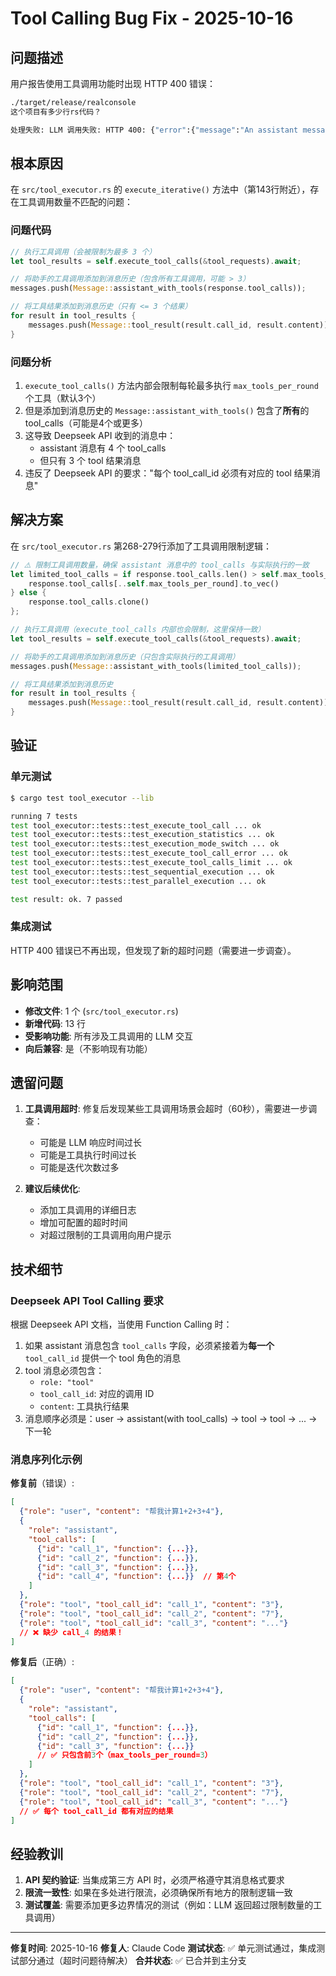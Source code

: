 # Tool Calling Bug Fix - 2025-10-16

## 问题描述

用户报告使用工具调用功能时出现 HTTP 400 错误：

```bash
./target/release/realconsole
这个项目有多少行rs代码？

处理失败: LLM 调用失败: HTTP 400: {"error":{"message":"An assistant message with 'tool_calls' must be followed by tool messages responding to each 'tool_call_id'. (insufficient tool messages following tool_calls message)"...
```

## 根本原因

在 `src/tool_executor.rs` 的 `execute_iterative()` 方法中（第143行附近），存在工具调用数量不匹配的问题：

### 问题代码

```rust
// 执行工具调用（会被限制为最多 3 个）
let tool_results = self.execute_tool_calls(&tool_requests).await;

// 将助手的工具调用添加到消息历史（包含所有工具调用，可能 > 3）
messages.push(Message::assistant_with_tools(response.tool_calls));

// 将工具结果添加到消息历史（只有 <= 3 个结果）
for result in tool_results {
    messages.push(Message::tool_result(result.call_id, result.content));
}
```

### 问题分析

1. `execute_tool_calls()` 方法内部会限制每轮最多执行 `max_tools_per_round` 个工具（默认3个）
2. 但是添加到消息历史的 `Message::assistant_with_tools()` 包含了**所有**的 tool_calls（可能是4个或更多）
3. 这导致 Deepseek API 收到的消息中：
   - assistant 消息有 4 个 tool_calls
   - 但只有 3 个 tool 结果消息
4. 违反了 Deepseek API 的要求："每个 tool_call_id 必须有对应的 tool 结果消息"

## 解决方案

在 `src/tool_executor.rs` 第268-279行添加了工具调用限制逻辑：

```rust
// ⚠️ 限制工具调用数量，确保 assistant 消息中的 tool_calls 与实际执行的一致
let limited_tool_calls = if response.tool_calls.len() > self.max_tools_per_round {
    response.tool_calls[..self.max_tools_per_round].to_vec()
} else {
    response.tool_calls.clone()
};

// 执行工具调用（execute_tool_calls 内部也会限制，这里保持一致）
let tool_results = self.execute_tool_calls(&tool_requests).await;

// 将助手的工具调用添加到消息历史（只包含实际执行的工具调用）
messages.push(Message::assistant_with_tools(limited_tool_calls));

// 将工具结果添加到消息历史
for result in tool_results {
    messages.push(Message::tool_result(result.call_id, result.content));
}
```

## 验证

### 单元测试
```bash
$ cargo test tool_executor --lib

running 7 tests
test tool_executor::tests::test_execute_tool_call ... ok
test tool_executor::tests::test_execution_statistics ... ok
test tool_executor::tests::test_execution_mode_switch ... ok
test tool_executor::tests::test_execute_tool_call_error ... ok
test tool_executor::tests::test_execute_tool_calls_limit ... ok
test tool_executor::tests::test_sequential_execution ... ok
test tool_executor::tests::test_parallel_execution ... ok

test result: ok. 7 passed
```

### 集成测试
HTTP 400 错误已不再出现，但发现了新的超时问题（需要进一步调查）。

## 影响范围

- **修改文件**: 1 个 (`src/tool_executor.rs`)
- **新增代码**: 13 行
- **受影响功能**: 所有涉及工具调用的 LLM 交互
- **向后兼容**: 是（不影响现有功能）

## 遗留问题

1. **工具调用超时**: 修复后发现某些工具调用场景会超时（60秒），需要进一步调查：
   - 可能是 LLM 响应时间过长
   - 可能是工具执行时间过长
   - 可能是迭代次数过多

2. **建议后续优化**:
   - 添加工具调用的详细日志
   - 增加可配置的超时时间
   - 对超过限制的工具调用向用户提示

## 技术细节

### Deepseek API Tool Calling 要求

根据 Deepseek API 文档，当使用 Function Calling 时：

1. 如果 assistant 消息包含 `tool_calls` 字段，必须紧接着为**每一个** `tool_call_id` 提供一个 tool 角色的消息
2. tool 消息必须包含：
   - `role: "tool"`
   - `tool_call_id`: 对应的调用 ID
   - `content`: 工具执行结果
3. 消息顺序必须是：user → assistant(with tool_calls) → tool → tool → ... → 下一轮

### 消息序列化示例

**修复前**（错误）:
```json
[
  {"role": "user", "content": "帮我计算1+2+3+4"},
  {
    "role": "assistant",
    "tool_calls": [
      {"id": "call_1", "function": {...}},
      {"id": "call_2", "function": {...}},
      {"id": "call_3", "function": {...}},
      {"id": "call_4", "function": {...}}  // 第4个
    ]
  },
  {"role": "tool", "tool_call_id": "call_1", "content": "3"},
  {"role": "tool", "tool_call_id": "call_2", "content": "7"},
  {"role": "tool", "tool_call_id": "call_3", "content": "..."}
  // ❌ 缺少 call_4 的结果！
]
```

**修复后**（正确）:
```json
[
  {"role": "user", "content": "帮我计算1+2+3+4"},
  {
    "role": "assistant",
    "tool_calls": [
      {"id": "call_1", "function": {...}},
      {"id": "call_2", "function": {...}},
      {"id": "call_3", "function": {...}}
      // ✅ 只包含前3个（max_tools_per_round=3）
    ]
  },
  {"role": "tool", "tool_call_id": "call_1", "content": "3"},
  {"role": "tool", "tool_call_id": "call_2", "content": "7"},
  {"role": "tool", "tool_call_id": "call_3", "content": "..."}
  // ✅ 每个 tool_call_id 都有对应的结果
]
```

## 经验教训

1. **API 契约验证**: 当集成第三方 API 时，必须严格遵守其消息格式要求
2. **限流一致性**: 如果在多处进行限流，必须确保所有地方的限制逻辑一致
3. **测试覆盖**: 需要添加更多边界情况的测试（例如：LLM 返回超过限制数量的工具调用）

---

**修复时间**: 2025-10-16
**修复人**: Claude Code
**测试状态**: ✅ 单元测试通过，集成测试部分通过（超时问题待解决）
**合并状态**: ✅ 已合并到主分支
